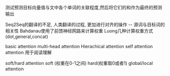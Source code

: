 测试预测目标向量值与文中各个单词的关联程度,然后将它们的和作为最终的预测输出

Seq2Seq的翻译的不足, 人类翻译的过程, 更加进行对齐的操作 -- 源词与目标词的相关性
Bahdanau使用了前馈神经网路来计算权重
Luong几种计算权重方式(dot,general,concat)

basic attention
multi-head attention
Hierachical attention
self attention
attention 用于阅读理解

soft/hard attention soft (权重在0-1之间) hard(权重取0或者1)
global/local attention
